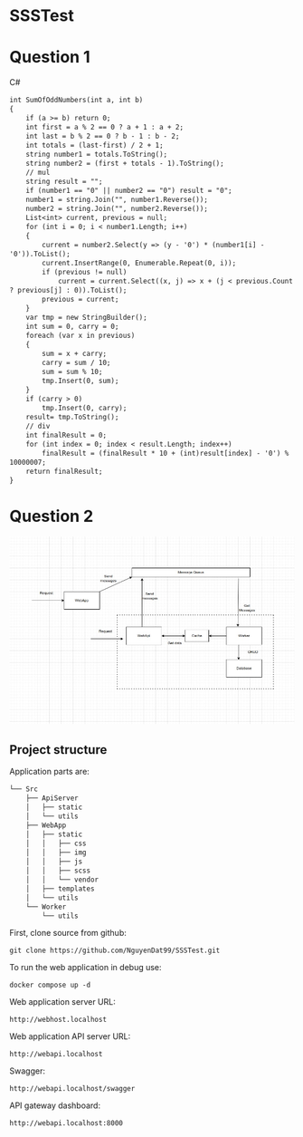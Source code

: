 # SSSTest

# Question 1
C#
```
int SumOfOddNumbers(int a, int b)
{
	if (a >= b) return 0;
	int first = a % 2 == 0 ? a + 1 : a + 2;
	int last = b % 2 == 0 ? b - 1 : b - 2;
	int totals = (last-first) / 2 + 1;
	string number1 = totals.ToString();
	string number2 = (first + totals - 1).ToString();
	// mul
	string result = "";
	if (number1 == "0" || number2 == "0") result = "0";
	number1 = string.Join("", number1.Reverse());
	number2 = string.Join("", number2.Reverse());
	List<int> current, previous = null;
	for (int i = 0; i < number1.Length; i++)
	{
		current = number2.Select(y => (y - '0') * (number1[i] - '0')).ToList();
		current.InsertRange(0, Enumerable.Repeat(0, i));
		if (previous != null)
			current = current.Select((x, j) => x + (j < previous.Count ? previous[j] : 0)).ToList();
		previous = current;
	}
	var tmp = new StringBuilder();
	int sum = 0, carry = 0;
	foreach (var x in previous)
	{
		sum = x + carry;
		carry = sum / 10;
		sum = sum % 10;
		tmp.Insert(0, sum);
	}
	if (carry > 0)
		tmp.Insert(0, carry);
	result= tmp.ToString();
	// div
	int finalResult = 0;
	for (int index = 0; index < result.Length; index++)
		finalResult = (finalResult * 10 + (int)result[index] - '0') % 10000007;
	return finalResult;
}
```

# Question 2

![Architecture](https://github.com/NguyenDat99/SSSTest/blob/main/Src/image.jpg)

Project structure
-----------------

Application parts are:
```
└── Src
    ├── ApiServer
    │   ├── static
    │   └── utils
    ├── WebApp
    │   ├── static
    │   │   ├── css
    │   │   ├── img
    │   │   ├── js
    │   │   ├── scss
    │   │   └── vendor  
    │   ├── templates
    │   └── utils
    └── Worker
        └── utils
```
First, clone source from github:
```
git clone https://github.com/NguyenDat99/SSSTest.git
```

To run the web application in debug use:
```
docker compose up -d
```

Web application server URL:
```
http://webhost.localhost
```

Web application API server URL:
```
http://webapi.localhost
```
Swagger:
```
http://webapi.localhost/swagger
```
API gateway dashboard:
```
http://webapi.localhost:8000
```
